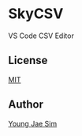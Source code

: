 # SkyCSV
VS Code CSV Editor

## License
[MIT](LICENSE)

## Author
[Young Jae Sim](https://github.com/Hanul)